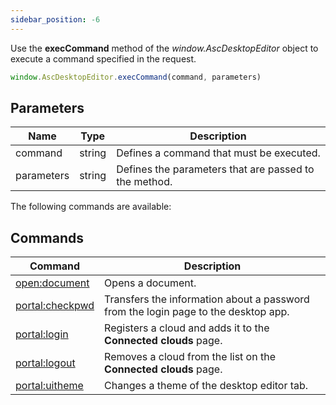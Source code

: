 ```yaml
---
sidebar_position: -6
---
```


Use the **execCommand** method of the *window\.AscDesktopEditor* object to execute a command specified in the request.

``` ts
window.AscDesktopEditor.execCommand(command, parameters)
```

## Parameters

| Name       | Type   | Description                                           |
| ---------- | ------ | ----------------------------------------------------- |
| command    | string | Defines a command that must be executed.              |
| parameters | string | Defines the parameters that are passed to the method. |

The following commands are available:

## Commands

| Command                                                    | Description                                                                        |
| ---------------------------------------------------------- | ---------------------------------------------------------------------------------- |
| [open:document](./opening-documents.md)           | Opens a document.                                                                  |
| [portal:checkpwd](./encryption/key-generation.md) | Transfers the information about a password from the login page to the desktop app. |
| [portal:login](./login-and-logout.md#login)     | Registers a cloud and adds it to the **Connected clouds** page.                    |
| [portal:logout](./login-and-logout.md#logout)   | Removes a cloud from the list on the **Connected clouds** page.                    |
| [portal:uitheme](./changing-a-theme.md)         | Changes a theme of the desktop editor tab.                                         |
